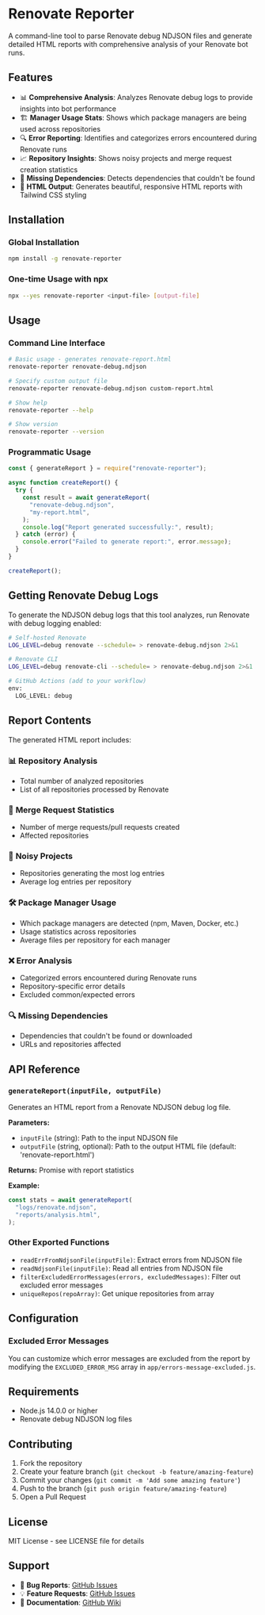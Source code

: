 # Renovate Reporter

A command-line tool to parse Renovate debug NDJSON files and generate detailed HTML reports with comprehensive analysis of your Renovate bot runs.

## Features

- 📊 **Comprehensive Analysis**: Analyzes Renovate debug logs to provide insights into bot performance
- 🏗️ **Manager Usage Stats**: Shows which package managers are being used across repositories
- 🔍 **Error Reporting**: Identifies and categorizes errors encountered during Renovate runs
- 📈 **Repository Insights**: Shows noisy projects and merge request creation statistics
- 🚫 **Missing Dependencies**: Detects dependencies that couldn't be found
- 📱 **HTML Output**: Generates beautiful, responsive HTML reports with Tailwind CSS styling

## Installation

### Global Installation

```bash
npm install -g renovate-reporter
```

### One-time Usage with npx

```bash
npx --yes renovate-reporter <input-file> [output-file]
```

## Usage

### Command Line Interface

```bash
# Basic usage - generates renovate-report.html
renovate-reporter renovate-debug.ndjson

# Specify custom output file
renovate-reporter renovate-debug.ndjson custom-report.html

# Show help
renovate-reporter --help

# Show version
renovate-reporter --version
```

### Programmatic Usage

```javascript
const { generateReport } = require("renovate-reporter");

async function createReport() {
  try {
    const result = await generateReport(
      "renovate-debug.ndjson",
      "my-report.html",
    );
    console.log("Report generated successfully:", result);
  } catch (error) {
    console.error("Failed to generate report:", error.message);
  }
}

createReport();
```

## Getting Renovate Debug Logs

To generate the NDJSON debug logs that this tool analyzes, run Renovate with debug logging enabled:

```bash
# Self-hosted Renovate
LOG_LEVEL=debug renovate --schedule= > renovate-debug.ndjson 2>&1

# Renovate CLI
LOG_LEVEL=debug renovate-cli --schedule= > renovate-debug.ndjson 2>&1

# GitHub Actions (add to your workflow)
env:
  LOG_LEVEL: debug
```

## Report Contents

The generated HTML report includes:

### 📊 **Repository Analysis**

- Total number of analyzed repositories
- List of all repositories processed by Renovate

### 🚀 **Merge Request Statistics**

- Number of merge requests/pull requests created
- Affected repositories

### 📢 **Noisy Projects**

- Repositories generating the most log entries
- Average log entries per repository

### 🛠️ **Package Manager Usage**

- Which package managers are detected (npm, Maven, Docker, etc.)
- Usage statistics across repositories
- Average files per repository for each manager

### ❌ **Error Analysis**

- Categorized errors encountered during Renovate runs
- Repository-specific error details
- Excluded common/expected errors

### 🔍 **Missing Dependencies**

- Dependencies that couldn't be found or downloaded
- URLs and repositories affected

## API Reference

### `generateReport(inputFile, outputFile)`

Generates an HTML report from a Renovate NDJSON debug log file.

**Parameters:**

- `inputFile` (string): Path to the input NDJSON file
- `outputFile` (string, optional): Path to the output HTML file (default: 'renovate-report.html')

**Returns:** Promise<Object> with report statistics

**Example:**

```javascript
const stats = await generateReport(
  "logs/renovate.ndjson",
  "reports/analysis.html",
);
```

### Other Exported Functions

- `readErrFromNdjsonFile(inputFile)`: Extract errors from NDJSON file
- `readNdjsonFile(inputFile)`: Read all entries from NDJSON file
- `filterExcludedErrorMessages(errors, excludedMessages)`: Filter out excluded error messages
- `uniqueRepos(repoArray)`: Get unique repositories from array

## Configuration

### Excluded Error Messages

You can customize which error messages are excluded from the report by modifying the `EXCLUDED_ERROR_MSG` array in `app/errors-message-excluded.js`.

## Requirements

- Node.js 14.0.0 or higher
- Renovate debug NDJSON log files

## Contributing

1. Fork the repository
2. Create your feature branch (`git checkout -b feature/amazing-feature`)
3. Commit your changes (`git commit -m 'Add some amazing feature'`)
4. Push to the branch (`git push origin feature/amazing-feature`)
5. Open a Pull Request

## License

MIT License - see LICENSE file for details

## Support

- 🐛 **Bug Reports**: [GitHub Issues](https://github.com/neophob/renovate-reporter/issues)
- 💡 **Feature Requests**: [GitHub Issues](https://github.com/neophob/renovate-reporter/issues)
- 📖 **Documentation**: [GitHub Wiki](https://github.com/neophob/renovate-reporter/wiki)
